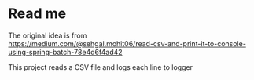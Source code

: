 # Read me

The original idea is from  
https://medium.com/@sehgal.mohit06/read-csv-and-print-it-to-console-using-spring-batch-78e4d6f4ad42

This project reads a CSV file and logs each line to logger

